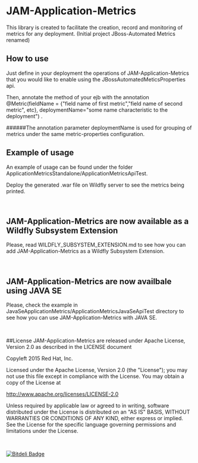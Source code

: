 # JAM-Application-Metrics 
This library is created to facilitate the creation, record and monitoring of metrics for any deployment. (Initial project JBoss-Automated Metrics renamed)

## How to use
Just define in your deployment the operations of JAM-Application-Metrics that you would like to enable using the JBossAutomatedMeticsProperties api.

Then, annotate the method of your ejb with the annotation @Metric(fieldName = {"field name of first metric","field name of second metric", etc}, deploymentName="some name characteristic to the deployment") .

######The annotation parameter deploymentName is used for grouping of metrics under the same metric-properties configuration.

## Example of usage
An example of usage can be found under the folder ApplicationMetricsStandalone/ApplicationMetricsApiTest.

Deploy the generated .war file on Wildfly server to see the metrics being printed.


<br/>

## JAM-Application-Metrics are now available as a Wildfly Subsystem Extension
Please, read WILDFLY_SUBSYSTEM_EXTENSION.md to see how you can add JAM-Application-Metrics as a Wildfly Subsystem Extension.


<br/>

## JAM-Application-Metrics are now availbale using JAVA SE
Please, check the example in JavaSeApplicationMetrics/ApplicationMetricsJavaSeApiTest directory to see how you can use JAM-Application-Metrics with JAVA SE.

<br/>

##License 
JAM-Application-Metrics are released under Apache License, Version 2.0 as described in the LICENSE document


Copyleft 2015 Red Hat, Inc.

Licensed under the Apache License, Version 2.0 (the "License");
you may not use this file except in compliance with the License.
You may obtain a copy of the License at

 http://www.apache.org/licenses/LICENSE-2.0

Unless required by applicable law or agreed to in writing, software
distributed under the License is distributed on an "AS IS" BASIS,
WITHOUT WARRANTIES OR CONDITIONS OF ANY KIND, either express or implied.
See the License for the specific language governing permissions and
limitations under the License.

<br/>

[![Bitdeli Badge](https://d2weczhvl823v0.cloudfront.net/panossot/jboss-automated-metrics/trend.png)](https://bitdeli.com/free "Bitdeli Badge")
